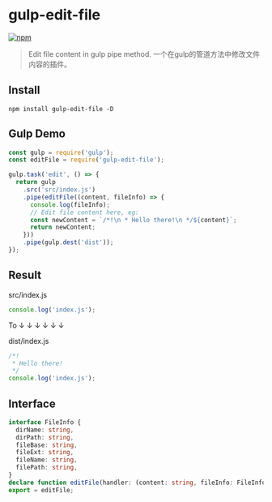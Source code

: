 # gulp-edit-file

[![npm](https://img.shields.io/npm/v/vite-plugin-modules.svg)](https://www.npmjs.com/package/gulp-edit-file) 

> Edit file content in gulp pipe method.
> 一个在gulp的管道方法中修改文件内容的插件。

## Install
```
npm install gulp-edit-file -D
```

## Gulp Demo
```js
const gulp = require('gulp');
const editFile = require('gulp-edit-file');

gulp.task('edit', () => {
  return gulp
    .src('src/index.js')
    .pipe(editFile((content, fileInfo) => {
      console.log(fileInfo);
      // Edit file content here, eg:
      const newContent = `/*!\n * Hello there!\n */${content}`;
      return newContent;
    }))
    .pipe(gulp.dest('dist'));
});
```

## Result
src/index.js
```js
console.log('index.js');
```
To ↓ ↓ ↓ ↓ ↓ ↓

dist/index.js
```js
/*!
 * Hello there!
 */
console.log('index.js');
```

## Interface
```ts
interface FileInfo {
  dirName: string,
  dirPath: string,
  fileBase: string,
  fileExt: string,
  fileName: string,
  filePath: string,
}
declare function editFile(handler: (content: string, fileInfo: FileInfo) => string): NodeJS.ReadWriteStream;
export = editFile;
```
